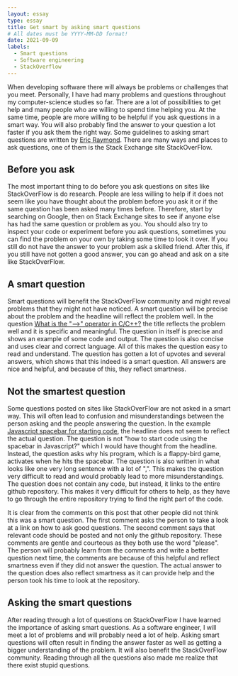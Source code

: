 ```yaml
---
layout: essay
type: essay
title: Get smart by asking smart questions  
# All dates must be YYYY-MM-DD format!
date: 2021-09-09
labels:
  - Smart questions
  - Software engineering 
  - StackOverflow
---
```


When developing software there will always be problems or challenges that you meet. Personally, I have had many problems and questions throughout my computer-science studies so far. There are a lot of possibilities to get help 
and many people who are willing to spend time helping you. At the same time, people are more willing to be helpful if you ask questions in a smart way. You will also probably find the answer to your question a lot faster if you ask them the right way. Some guidelines to asking smart questions are written by [Eric Raymond](http://www.catb.org/esr/faqs/smart-questions.html). There are many ways and places to ask questions, one of them is the Stack Exchange site StackOverFlow.

## Before you ask
The most important thing to do before you ask questions on sites like StackOverFlow is do research. People are less willing to help if it does not seem like you have thought about the problem before you ask it or if the same question has been asked many times before. Therefore, start by searching on Google, then on Stack Exchange sites to see if anyone else has had the same question or problem as you. You should also try to inspect your code or experiment before you ask questions, sometimes you can find the problem on your own by taking some time to look it over. If you still do not have the answer to your problem ask a skilled friend. After this, if you still have not gotten a good answer, you can go ahead and ask on a site like StackOverFlow.

## A smart question 
Smart questions will benefit the StackOverFlow community and might reveal problems that they might not have noticed. A smart question will be precise about the problem and the headline will reflect the problem well. In the question
[What is the "-->" operator in C/C++?](https://stackoverflow.com/questions/1642028/what-is-the-operator-in-c-c) the title reflects the problem well and it is specific and meaningful. The question in itself is precise and shows an example of some code and output. The question is also concise and uses clear and correct language. All of this makes the question easy to read and understand. The question has gotten a lot of upvotes and several answers, which shows that this indeed is a smart question. All answers are nice and helpful, and because of this, they reflect smartness.

## Not the smartest question
Some questions posted on sites like StackOverFlow are not asked in a smart way. This will often lead to confusion and misunderstandings between the person asking and the people answering the question. In the example 
[Javascript spacebar for starting code](https://stackoverflow.com/questions/69109867/javascript-spacebar-for-starting-my-code), the headline does not seem to reflect the actual question. The question is not "how to start code using the spacebar in Javascript?" which I would have thought from the headline. Instead, the question asks why his program, which is a flappy-bird game, activates when he hits the spacebar. The question is also written in what looks like one very long sentence with a lot of ",". This makes the question very difficult to read and would probably lead to more misunderstandings. The question does not contain any code, but instead, it links to the entire github repository. This makes it very difficult for others to help, as they have to go through the entire repository trying to find the right part of the code. 

It is clear from the comments on this post that other people did not think this was a smart question. The first comment asks the person to take a look at a link on how to ask good questions. The second comment says that relevant code should be posted and not only the github repository. These comments are gentle and courteous as they both use the word "please". The person will probably learn from the comments and write a better question next time, the comments are because of this helpful and reflect smartness even if they did not answer the question. The actual answer to the question does also reflect smartness as it can provide help and the person took his time to look at the repository.

## Asking the smart questions
After reading through a lot of questions on StackOverFlow I have learned the importance of asking smart questions. As a software engineer, I will meet a lot of problems and will probably need a lot of help. Asking smart questions will often result in finding the answer faster as well as getting a bigger understanding of the problem. It will also benefit the StackOverFlow community. Reading through all the questions also made me realize that there exist stupid questions.

